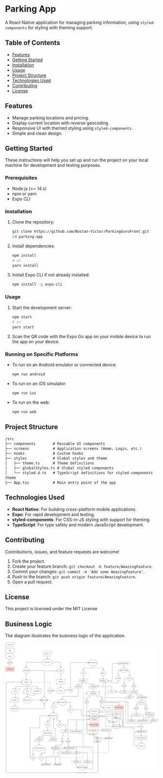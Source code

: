 # Parking App

A React Native application for managing parking information, using `styled-components` for styling with theming support.

## Table of Contents

- [Features](#features)
- [Getting Started](#getting-started)
- [Installation](#installation)
- [Usage](#usage)
- [Project Structure](#project-structure)
- [Technologies Used](#technologies-used)
- [Contributing](#contributing)
- [License](#license)

## Features

- Manage parking locations and pricing.
- Display current location with reverse geocoding.
- Responsive UI with themed styling using `styled-components`.
- Simple and clean design.

## Getting Started

These instructions will help you set up and run the project on your local machine for development and testing purposes.

### Prerequisites

- Node.js (>= 14.x)
- npm or yarn
- Expo CLI

### Installation

1. Clone the repository:

   ```bash
   git clone https://github.com/Bostan-Victor/ParkingGuruFront.git
   cd parking-app
   ```

2. Install dependencies:

   ```bash
   npm install
   # or
   yarn install
   ```

3. Install Expo CLI if not already installed:

   ```bash
   npm install -g expo-cli
   ```

### Usage

1. Start the development server:

   ```bash
   npm start
   # or
   yarn start
   ```

2. Scan the QR code with the Expo Go app on your mobile device to run the app on your device.

### Running on Specific Platforms

- To run on an Android emulator or connected device:

  ```bash
  npm run android
  ```

- To run on an iOS simulator:

  ```bash
  npm run ios
  ```

- To run on the web:

  ```bash
  npm run web
  ```

## Project Structure

```
/src
├── components        # Reusable UI components
├── screens           # Application screens (Home, Login, etc.)
├── hooks             # Custom hooks
├── styles            # Global styles and theme
│   ├── theme.ts      # Theme definitions
│   ├── globalStyles.ts # Global styled components
│   └── styled.d.ts   # TypeScript definitions for styled-components theme
├── App.tsx           # Main entry point of the app
```

## Technologies Used

- **React Native**: For building cross-platform mobile applications.
- **Expo**: For rapid development and testing.
- **styled-components**: For CSS-in-JS styling with support for theming.
- **TypeScript**: For type safety and modern JavaScript development.

## Contributing

Contributions, issues, and feature requests are welcome!

1. Fork the project.
2. Create your feature branch: `git checkout -b feature/AmazingFeature`.
3. Commit your changes: `git commit -m 'Add some AmazingFeature'`.
4. Push to the branch: `git push origin feature/AmazingFeature`.
5. Open a pull request.

## License

This project is licensed under the MIT License

## Business Logic

The diagram illustrates the business logic of the application.

![Business Logic Diagram](./assets/project_schema2.svg)
